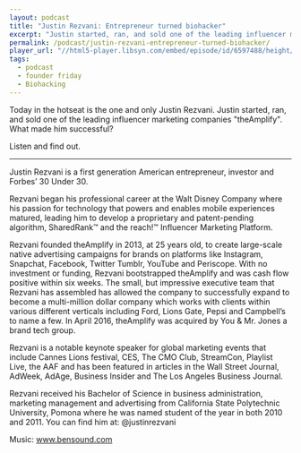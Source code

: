 ```yaml
---
layout: podcast
title: "Justin Rezvani: Entrepreneur turned biohacker"
excerpt: "Justin started, ran, and sold one of the leading influencer marketing companies 'theAmplify'."
permalink: /podcast/justin-rezvani-entrepreneur-turned-biohacker/
player_url: "//html5-player.libsyn.com/embed/episode/id/6597488/height/90/theme/custom/autoplay/no/autonext/no/thumbnail/yes/preload/no/no_addthis/no/direction/backward/render-playlist/no/custom-color/87A93A/"
tags:
  - podcast
  - founder friday
  - Biohacking
---
```


Today in the hotseat is the one and only Justin Rezvani. Justin started, ran, and sold one of the leading influencer marketing companies "theAmplify". What made him successful?

Listen and find out.

----

Justin Rezvani is a first generation American entrepreneur, investor and Forbes’ 30 Under 30.

Rezvani began his professional career at the Walt Disney Company where his passion for technology that powers and enables mobile experiences matured, leading him to develop a proprietary and patent-pending algorithm, SharedRank™ and the reach!™ Influencer Marketing Platform.

Rezvani founded theAmplify in 2013, at 25 years old, to create large-scale native advertising campaigns for brands on platforms like Instagram, Snapchat, Facebook, Twitter Tumblr, YouTube and Periscope. With no investment or funding, Rezvani bootstrapped theAmplify and was cash flow positive within six weeks. The small, but impressive executive team that Rezvani has assembled has allowed the company to successfully expand to become a multi-million dollar company which works with clients within various different verticals including Ford, Lions Gate, Pepsi and Campbell’s to name a few. In April 2016, theAmplify was acquired by You & Mr. Jones a brand tech group.

Rezvani is a notable keynote speaker for global marketing events that include Cannes Lions festival, CES, The CMO Club, StreamCon, Playlist Live, the AAF and has been featured in articles in the Wall Street Journal, AdWeek, AdAge, Business Insider and The Los Angeles Business Journal.

Rezvani received his Bachelor of Science in business administration, marketing management and advertising from California State Polytechnic University, Pomona where he was named student of the year in both 2010 and 2011. You can find him at: @justinrezvani

Music: www.bensound.com